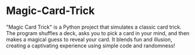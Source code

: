 # Magic-Card-Trick
 "Magic Card Trick" is a Python project that simulates a classic card trick. The program shuffles a deck, asks you to pick a card in your mind, and then makes a magical guess to reveal your card. It blends fun and illusion, creating a captivating experience using simple code and randomness!
